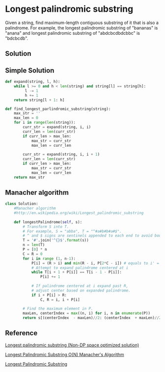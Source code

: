 # Longest palindromic substring

Given a string, find maximum-length contiguous substring of it that is also a palindrome. For example, the longest palindromic substring of "bananas" is "anana" and longest palindromic substring of "abdcbcdbdcbbc" is "bdcbcdb".

## Solution


## Simple Solution

```python
def expand(string, l, h):
    while l >= 0 and h < len(string) and string[l] == string[h]:
         l -= 1
         h += 1
    return string[l + 1: h] 

def find_longest_parlindromic_substring(string):
    max_str = ''
    max_len = 0
    for i in range(len(string)):
        curr_str = expand(string, i, i)
        curr_len = len(curr_str)
        if curr_len > max_len:
            max_str = curr_str
            max_len = curr_len
  
        curr_str = expand(string, i, i + 1)
        curr_len = len(curr_str)
        if curr_len > max_len:
            max_str = curr_str
            max_len = curr_len
    return max_str
```

## Manacher algorithm

```python
class Solution:
    #Manacher algorithm
    #http://en.wikipedia.org/wiki/Longest_palindromic_substring
    
    def longestPalindrome(self, s):
        # Transform S into T.
        # For example, S = "abba", T = "^#a#b#b#a#$".
        # ^ and $ signs are sentinels appended to each end to avoid bounds checking
        T = '#'.join('^{}$'.format(s))
        n = len(T)
        P = [0] * n
        C = R = 0
        for i in range (1, n-1):
            P[i] = (R > i) and min(R - i, P[2*C - i]) # equals to i' = C - (i-C)
            # Attempt to expand palindrome centered at i
            while T[i + 1 + P[i]] == T[i - 1 - P[i]]:
                P[i] += 1
    
            # If palindrome centered at i expand past R,
            # adjust center based on expanded palindrome.
            if i + P[i] > R:
                C, R = i, i + P[i]
    
        # Find the maximum element in P.
        maxLen, centerIndex = max((n, i) for i, n in enumerate(P))
        return s[(centerIndex  - maxLen)//2: (centerIndex  + maxLen)//2]
```

## Reference

[Longest palindromic substring (Non-DP space optimized solution)](http://www.techiedelight.com/longest-palindromic-substring-non-dp-space-optimized-solution/)

[Longest Palindromic Substring O(N) Manacher's Algorithm](https://www.youtube.com/watch?v=nbTSfrEfo6M)

[Longest Palindromic Substring](https://leetcode.com/problems/longest-palindromic-substring/discuss/3337/manacher-algorithm-in-python-on)